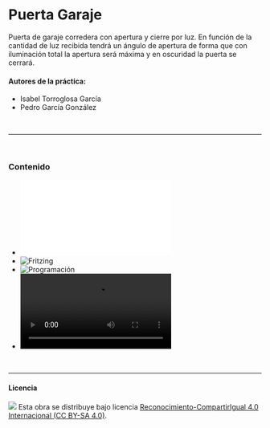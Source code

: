 # Puerta Garaje

Puerta de garaje corredera con apertura y cierre por luz. En función de la cantidad de luz recibida tendrá un ángulo de apertura de forma que con iluminación total la apertura será máxima y en oscuridad la puerta se cerrará.


#### Autores de la práctica:
- Isabel Torroglosa García
- Pedro García González


<br />
<hr>
<br />


### Contenido

- ![Resumen](PuertaGaraje.pdf)
- ![Fritzing](PuertaGaraje.fzz)
- ![Programación](PuertaGaraje.sb2)
- ![Video](PuertaGaraje.mov)


<br>


***

#### Licencia

<img src="http://i.creativecommons.org/l/by-sa/4.0/88x31.png" /> Esta obra se distribuye bajo licencia [Reconocimiento-CompartirIgual 4.0 Internacional (CC BY-SA 4.0)](https://creativecommons.org/licenses/by-sa/4.0/deed.es_ES).
